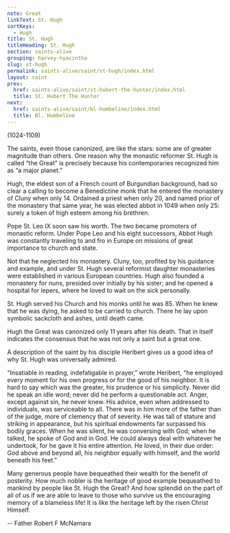```yaml
---
note: Great
linkText: St. Hugh
sortKeys:
  - Hugh
title: St. Hugh
titleHeading: St. Hugh
section: saints-alive
grouping: harvey-hyacintha
slug: st-hugh
permalink: saints-alive/saint/st-hugh/index.html
layout: saint
prev:
  href: saints-alive/saint/st-hubert-the-hunter/index.html
  title: St. Hubert The Hunter
next:
  href: saints-alive/saint/bl-humbeline/index.html
  title: Bl. Humbeline
---
```

(1024-1109)

The saints, even those canonized, are like the stars: some are of greater magnitude than others. One reason why the monastic reformer St. Hugh is called “the Great” is precisely because his contemporaries recognized him as “a major planet.”

Hugh, the eldest son of a French count of Burgundian background, had so clear a calling to become a Benedictine monk that he entered the monastery of Cluny when only 14. Ordained a priest when only 20, and named prior of the monastery that same year, he was elected abbot in 1049 when only 25: surely a token of high esteem among his brethren.

Pope St. Leo IX soon saw his worth. The two became promoters of monastic reform. Under Pope Leo and his eight successors, Abbot Hugh was constantly traveling to and fro in Europe on missions of great importance to church and state.

Not that he neglected his monastery. Cluny, too, profited by his guidance and example, and under St. Hugh several reformist daughter monasteries were established in various European countries. Hugh also founded a monastery for nuns, presided over initially by his sister; and he opened a hospital for lepers, where he loved to wait on the sick personally.

St. Hugh served his Church and his monks until he was 85. When he knew that he was dying, he asked to be carried to church. There he lay upon symbolic sackcloth and ashes, until death came.

Hugh the Great was canonized only 11 years after his death. That in itself indicates the consensus that he was not only a saint but a great one.

A description of the saint by his disciple Heribert gives us a good idea of why St. Hugh was universally admired.

“Insatiable in reading, indefatigable in prayer,” wrote Heribert, “he employed every moment for his own progress or for the good of his neighbor. It is hard to say which was the greater, his prudence or his simplicity. Never did he speak an idle word; never did he perform a questionable act. Anger, except against sin, he never knew. His advice, even when addressed to individuals, was serviceable to all. There was in him more of the father than of the judge, more of clemency that of severity. He was tall of stature and striking in appearance, but his spiritual endowments far surpassed his bodily graces. When he was silent, he was conversing with God; when he talked, he spoke of God and in God. He could always deal with whatever he undertook, for he gave it his entire attention. He loved, in their due order: God above and beyond all, his neighbor equally with himself, and the world beneath his feet.”

Many generous people have bequeathed their wealth for the benefit of posterity. How much nobler is the heritage of good example bequeathed to mankind by people like St. Hugh the Great? And how splendid on the part of all of us if we are able to leave to those who survive us the encouraging memory of a blameless life! It is like the heritage left by the risen Christ Himself.

\-- Father Robert F McNamara